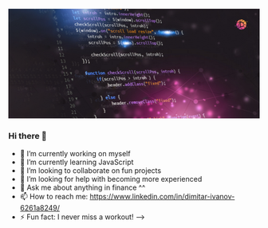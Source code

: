 ![devDimitarMainBanner](https://raw.githubusercontent.com/devdimitar/devdimitar/main/JavaScript-Code-Wallpaper.png)

### Hi there 👋

- 🔭 I’m currently working on myself
- 🌱 I’m currently learning JavaScript
- 👯 I’m looking to collaborate on fun projects
- 🤔 I’m looking for help with becoming more experienced
- 💬 Ask me about anything in finance ^^
- 📫 How to reach me: https://www.linkedin.com/in/dimitar-ivanov-6261a8249/
- ⚡ Fun fact: I never miss a workout!
-->
